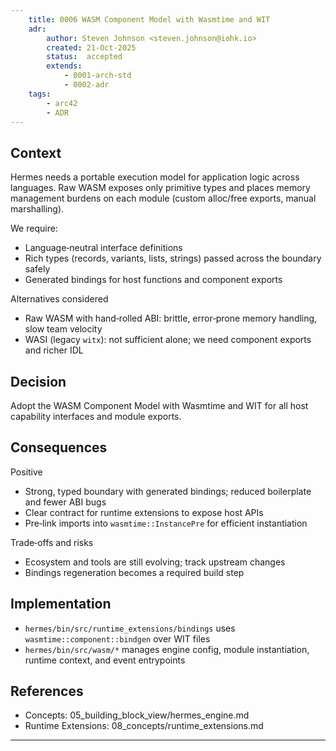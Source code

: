 ```yaml
---
    title: 0006 WASM Component Model with Wasmtime and WIT
    adr:
        author: Steven Johnson <steven.johnson@iohk.io>
        created: 21-Oct-2025
        status:  accepted
        extends:
            - 0001-arch-std
            - 0002-adr
    tags:
        - arc42
        - ADR
---
```


## Context

Hermes needs a portable execution model for application logic across languages.
Raw WASM exposes only primitive types and places memory management burdens on each module
(custom alloc/free exports, manual marshalling).

We require:

* Language‑neutral interface definitions
* Rich types (records, variants, lists, strings) passed across the boundary safely
* Generated bindings for host functions and component exports

Alternatives considered

* Raw WASM with hand‑rolled ABI: brittle, error‑prone memory handling, slow team velocity
* WASI (legacy `witx`): not sufficient alone; we need component exports and richer IDL

## Decision

Adopt the WASM Component Model with Wasmtime and WIT for all host capability interfaces and module exports.

## Consequences

Positive

* Strong, typed boundary with generated bindings; reduced boilerplate and fewer ABI bugs
* Clear contract for runtime extensions to expose host APIs
* Pre‑link imports into `wasmtime::InstancePre` for efficient instantiation

Trade‑offs and risks

* Ecosystem and tools are still evolving; track upstream changes
* Bindings regeneration becomes a required build step

## Implementation

* `hermes/bin/src/runtime_extensions/bindings` uses `wasmtime::component::bindgen` over WIT files
* `hermes/bin/src/wasm/*` manages engine config, module instantiation, runtime context, and event entrypoints

## References

* Concepts: 05_building_block_view/hermes_engine.md
* Runtime Extensions: 08_concepts/runtime_extensions.md

---

